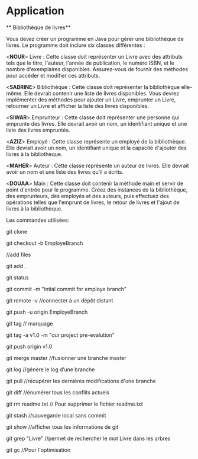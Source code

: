 # Application

** Bibliothèque de livres**

Vous devez créer un programme en Java pour gérer une bibliothèque de livres. Le programme doit inclure six classes différentes :

<**NOUR**>         Livre : Cette classe doit représenter un Livre avec des attributs tels que le titre, l'auteur, l'année de publication, le numéro ISBN, et le nombre d'exemplaires disponibles. Assurez-vous de fournir des méthodes pour accéder et modifier ces attributs.

<**SABRINE**>      Bibliothèque : Cette classe doit représenter la bibliothèque elle-même. Elle devrait contenir une liste de livres disponibles. Vous devrez implémenter des méthodes pour ajouter un Livre, emprunter un Livre, retourner un Livre et afficher la liste des livres disponibles.

<**SIWAR**>        Emprunteur : Cette classe doit représenter une personne qui emprunte des livres. Elle devrait avoir un nom, un identifiant unique et une liste des livres empruntés.

<**AZIZ**>        Employé : Cette classe représente un employé de la bibliothèque. Elle devrait avoir un nom, un identifiant unique et la capacité d'ajouter des livres à la bibliothèque.

<**MAHER**>       Auteur : Cette classe représente un auteur de livres. Elle devrait avoir un nom et une liste des livres qu'il a écrits.

<**DOUAA**>       Main : Cette classe doit contenir la méthode main et servir de point d'entrée pour le programme. Créez des instances de la bibliothèque, des emprunteurs, des employés et des auteurs, puis effectuez des opérations telles que l'emprunt de livres, le retour de livres et l'ajout de livres à la bibliothèque.



Les commandes utilisées:

git clone

git checkout -b EmployeBranch

//add files

git add .

git status

git commit -m "intial commit for employe branch"

git remote -v   //connecter à un dépôt distant

git push -u origin EmployeBranch

git tag // marquage

git tag -a v1.0 -m  "our project pre-evalution"

git push origin v1.0

git merge master     //fusionner une branche master

git log      //génère le log d’une branche

git pull     //récupérer les dernières modifications d'une branche

git diff      //énumérer tous les conflits actuels

git rm readme.txt  // Pour supprimer le fichier readme.txt

git stash      //sauvegarde local sans commit 

git show       //afficher tous les informations de git

git grep "Livre"       //permet de rechercher le mot Livre dans les arbres  

git gc       //Pour l'optimisation

